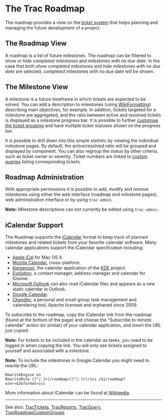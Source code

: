 # The Trac Roadmap






The roadmap provides a view on the [ticket system](trac-tickets) that helps planning and managing the future development of a project.


## The Roadmap View



A roadmap is a list of future milestones. The roadmap can be filtered to show or hide *completed milestones* and *milestones with no due date*. In the case that both *show completed milestones* and *hide milestones with no due date* are selected, *completed* milestones with no due date will be shown.


## The Milestone View



A milestone is a future timeframe in which tickets are expected to be solved. You can add a description to milestones (using [WikiFormatting](wiki-formatting)) describing main objectives, for example. In addition, tickets targeted for a milestone are aggregated, and the ratio between active and resolved tickets is displayed as a milestone progress bar. It is possible to further [
customise the ticket grouping](http://trac.edgewall.org/intertrac/TracRoadmapCustomGroups) and have multiple ticket statuses shown on the progress bar.



It is possible to drill down into this simple statistic by viewing the individual milestone pages. By default, the active/resolved ratio will be grouped and displayed by component. You can also regroup the status by other criteria, such as ticket owner or severity. Ticket numbers are linked to [custom queries](trac-query) listing corresponding tickets.


## Roadmap Administration



With appropriate permissions it is possible to add, modify and remove milestones using either the web interface (roadmap and milestone pages), web administration interface or by using `trac-admin`. 



**Note:** Milestone descriptions can not currently be edited using `trac-admin`.


## iCalendar Support



The Roadmap supports the [
iCalendar](http://www.ietf.org/rfc/rfc2445.txt) format to keep track of planned milestones and related tickets from your favorite calendar software. Many calendar applications support the iCalendar specification including:


- [ Apple iCal](http://www.apple.com/ical/) for Mac OS X.
- [
  Mozilla Calendar](http://www.mozilla.org/projects/calendar/), cross-platform.
- [
  Korganizer](http://kontact.kde.org/korganizer/), the calendar application of the [
  KDE](http://www.kde.org/) project.
- [
  Evolution](https://wiki.gnome.org/Apps/Evolution), a contact manager, address manager and calendar for Gnome.
- [
  Microsoft Outlook](http://office.microsoft.com/en-us/outlook/) can also read iCalendar files and appears as a new static calendar in Outlook.
- [ Google Calendar](https://www.google.com/calendar/).
- [
  Chandler](http://chandlerproject.org), a personal and small-group task management and calendaring tool, Apache licensed and orphaned since 2009.


To subscribe to the roadmap, copy the iCalendar link from the roadmap (found at the bottom of the page) and choose the "Subscribe to remote calendar" action (or similar) of your calendar application, and insert the URL just copied.



**Note:** For tickets to be included in the calendar as tasks, you need to be logged in when copying the link. You will only see tickets assigned to yourself and associated with a milestone.



**Note:** To include the milestones in Google Calendar you might need to rewrite the URL:


```
RewriteEngine on
RewriteRule ([^/.]+)/roadmap/([^/.]+)/ics /$1/roadmap?user=$2&format=ics
```


More information about iCalendar can be found at [
Wikipedia](http://en.wikipedia.org/wiki/ICalendar).


---



See also: [TracTickets](trac-tickets), [TracReports](trac-reports), [TracQuery](trac-query), [
TracRoadmapCustomGroups](http://trac.edgewall.org/intertrac/TracRoadmapCustomGroups)


